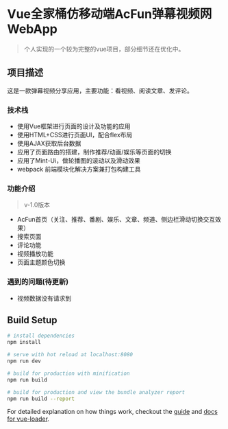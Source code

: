 # Vue全家桶仿移动端AcFun弹幕视频网WebApp

> 个人实现的一个较为完整的vue项目，部分细节还在优化中。

## 项目描述

这是一款弹幕视频分享应用，主要功能：看视频、阅读文章、发评论。

### 技术栈

- 使用Vue框架进行页面的设计及功能的应用
- 使用HTML+CSS进行页面UI，配合flex布局
- 使用AJAX获取后台数据          
- 应用了页面路由的搭建，制作推荐/动画/娱乐等页面的切换
- 应用了Mint-Ui，做轮播图的滚动以及滑动效果
- webpack 前端模块化解决方案兼打包构建工具

### 功能介绍
> v-1.0版本

- AcFun首页（关注、推荐、番剧、娱乐、文章、频道、侧边栏滑动切换交互效果）
- 搜索页面
- 评论功能
- 视频播放功能
- 页面主题颜色切换

### 遇到的问题(待更新)


- 视频数据没有请求到


## Build Setup

``` bash
# install dependencies
npm install

# serve with hot reload at localhost:8080
npm run dev

# build for production with minification
npm run build

# build for production and view the bundle analyzer report
npm run build --report
```

For detailed explanation on how things work, checkout the [guide](http://vuejs-templates.github.io/webpack/) and [docs for vue-loader](http://vuejs.github.io/vue-loader).
